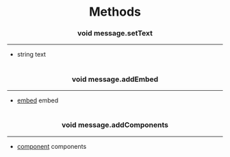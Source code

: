 <h1 align="center">Methods</h1>
<h3 align="center"> void message.setText</h3>

---
* string text

<h1></h1>
<h3 align="center"> void message.addEmbed</h3>

---
* [embed](embed.md) embed

<h1></h1>
<h3 align="center"> void message.addComponents</h3>

---
* [component](component.md) components

<h1></h1>
